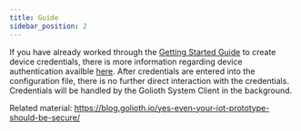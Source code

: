 ```yaml
---
title: Guide
sidebar_position: 2
---
```

If you have already worked through the [Getting Started Guide](https://docs.golioth.io/getting-started) to create device credentials, there is more information regarding device authentication availble [here](https://docs.golioth.io/getting-started/authorize-devices).  After credentials are entered into the configuration file, there is no further direct interaction with the credentials.  Credentials will be handled by the Golioth System Client in the background.


Related material: https://blog.golioth.io/yes-even-your-iot-prototype-should-be-secure/